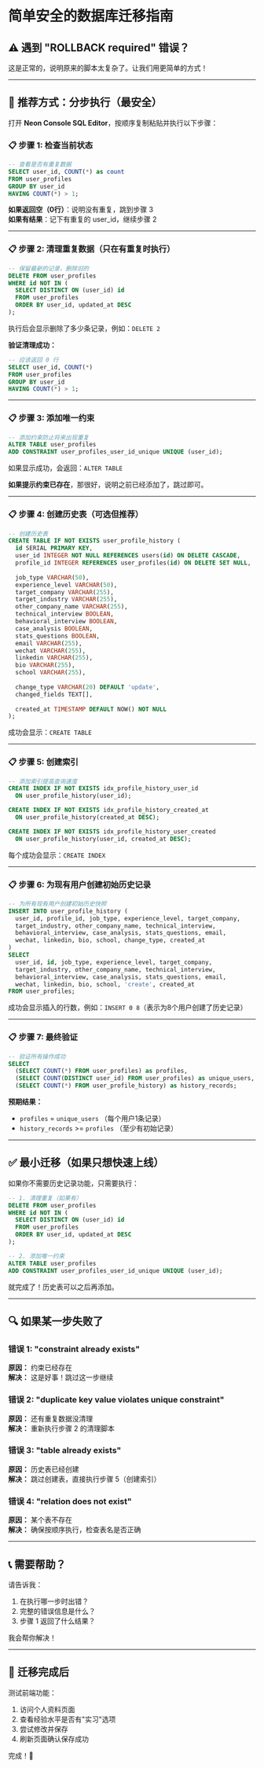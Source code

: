 # 简单安全的数据库迁移指南

## ⚠️ 遇到 "ROLLBACK required" 错误？

这是正常的，说明原来的脚本太复杂了。让我们用更简单的方式！

---

## 🎯 推荐方式：分步执行（最安全）

打开 **Neon Console SQL Editor**，按顺序复制粘贴并执行以下步骤：

### 📋 步骤 1: 检查当前状态

```sql
-- 查看是否有重复数据
SELECT user_id, COUNT(*) as count
FROM user_profiles
GROUP BY user_id
HAVING COUNT(*) > 1;
```

**如果返回空（0行）**：说明没有重复，跳到步骤 3  
**如果有结果**：记下有重复的 user_id，继续步骤 2

---

### 📋 步骤 2: 清理重复数据（只在有重复时执行）

```sql
-- 保留最新的记录，删除旧的
DELETE FROM user_profiles 
WHERE id NOT IN (
  SELECT DISTINCT ON (user_id) id
  FROM user_profiles
  ORDER BY user_id, updated_at DESC
);
```

执行后会显示删除了多少条记录，例如：`DELETE 2`

**验证清理成功：**
```sql
-- 应该返回 0 行
SELECT user_id, COUNT(*) 
FROM user_profiles 
GROUP BY user_id 
HAVING COUNT(*) > 1;
```

---

### 📋 步骤 3: 添加唯一约束

```sql
-- 添加约束防止将来出现重复
ALTER TABLE user_profiles 
ADD CONSTRAINT user_profiles_user_id_unique UNIQUE (user_id);
```

如果显示成功，会返回：`ALTER TABLE`

**如果提示约束已存在**，那很好，说明之前已经添加了，跳过即可。

---

### 📋 步骤 4: 创建历史表（可选但推荐）

```sql
-- 创建历史表
CREATE TABLE IF NOT EXISTS user_profile_history (
  id SERIAL PRIMARY KEY,
  user_id INTEGER NOT NULL REFERENCES users(id) ON DELETE CASCADE,
  profile_id INTEGER REFERENCES user_profiles(id) ON DELETE SET NULL,
  
  job_type VARCHAR(50),
  experience_level VARCHAR(50),
  target_company VARCHAR(255),
  target_industry VARCHAR(255),
  other_company_name VARCHAR(255),
  technical_interview BOOLEAN,
  behavioral_interview BOOLEAN,
  case_analysis BOOLEAN,
  stats_questions BOOLEAN,
  email VARCHAR(255),
  wechat VARCHAR(255),
  linkedin VARCHAR(255),
  bio VARCHAR(255),
  school VARCHAR(255),
  
  change_type VARCHAR(20) DEFAULT 'update',
  changed_fields TEXT[],
  
  created_at TIMESTAMP DEFAULT NOW() NOT NULL
);
```

成功会显示：`CREATE TABLE`

---

### 📋 步骤 5: 创建索引

```sql
-- 添加索引提高查询速度
CREATE INDEX IF NOT EXISTS idx_profile_history_user_id 
  ON user_profile_history(user_id);

CREATE INDEX IF NOT EXISTS idx_profile_history_created_at 
  ON user_profile_history(created_at DESC);

CREATE INDEX IF NOT EXISTS idx_profile_history_user_created 
  ON user_profile_history(user_id, created_at DESC);
```

每个成功会显示：`CREATE INDEX`

---

### 📋 步骤 6: 为现有用户创建初始历史记录

```sql
-- 为所有现有用户创建初始历史快照
INSERT INTO user_profile_history (
  user_id, profile_id, job_type, experience_level, target_company,
  target_industry, other_company_name, technical_interview,
  behavioral_interview, case_analysis, stats_questions, email,
  wechat, linkedin, bio, school, change_type, created_at
)
SELECT 
  user_id, id, job_type, experience_level, target_company,
  target_industry, other_company_name, technical_interview,
  behavioral_interview, case_analysis, stats_questions, email,
  wechat, linkedin, bio, school, 'create', created_at
FROM user_profiles;
```

成功会显示插入的行数，例如：`INSERT 0 8`（表示为8个用户创建了历史记录）

---

### 📋 步骤 7: 最终验证

```sql
-- 验证所有操作成功
SELECT 
  (SELECT COUNT(*) FROM user_profiles) as profiles,
  (SELECT COUNT(DISTINCT user_id) FROM user_profiles) as unique_users,
  (SELECT COUNT(*) FROM user_profile_history) as history_records;
```

**预期结果：**
- `profiles` = `unique_users` （每个用户1条记录）
- `history_records` >= `profiles` （至少有初始记录）

---

## ✅ 最小迁移（如果只想快速上线）

如果你不需要历史记录功能，只需要执行：

```sql
-- 1. 清理重复（如果有）
DELETE FROM user_profiles 
WHERE id NOT IN (
  SELECT DISTINCT ON (user_id) id
  FROM user_profiles
  ORDER BY user_id, updated_at DESC
);

-- 2. 添加唯一约束
ALTER TABLE user_profiles 
ADD CONSTRAINT user_profiles_user_id_unique UNIQUE (user_id);
```

就完成了！历史表可以之后再添加。

---

## 🔍 如果某一步失败了

### 错误 1: "constraint already exists"
**原因：** 约束已经存在  
**解决：** 这是好事！跳过这一步继续

### 错误 2: "duplicate key value violates unique constraint"
**原因：** 还有重复数据没清理  
**解决：** 重新执行步骤 2 的清理脚本

### 错误 3: "table already exists"
**原因：** 历史表已经创建  
**解决：** 跳过创建表，直接执行步骤 5（创建索引）

### 错误 4: "relation does not exist"
**原因：** 某个表不存在  
**解决：** 确保按顺序执行，检查表名是否正确

---

## 📞 需要帮助？

请告诉我：
1. 在执行哪一步时出错？
2. 完整的错误信息是什么？
3. 步骤 1 返回了什么结果？

我会帮你解决！

---

## 🎯 迁移完成后

测试前端功能：
1. 访问个人资料页面
2. 查看经验水平是否有"实习"选项
3. 尝试修改并保存
4. 刷新页面确认保存成功

完成！🎉

